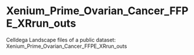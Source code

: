 # Xenium_Prime_Ovarian_Cancer_FFPE_XRrun_outs
Celldega Landscape files of a public dataset: Xenium_Prime_Ovarian_Cancer_FFPE_XRrun_outs
